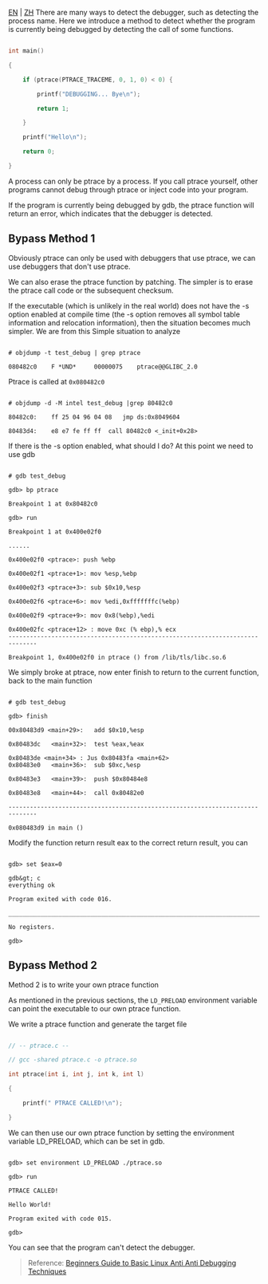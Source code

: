 [EN](./detect-dbg.md) | [ZH](./detect-dbg-zh.md)
There are many ways to detect the debugger, such as detecting the process name. Here we introduce a method to detect whether the program is currently being debugged by detecting the call of some functions.


```c 

int main()

{

	if (ptrace(PTRACE_TRACEME, 0, 1, 0) < 0) {

		printf("DEBUGGING... Bye\n");

		return 1;

	}

	printf("Hello\n");

	return 0;

}

```



A process can only be ptrace by a process. If you call ptrace yourself, other programs cannot debug through ptrace or inject code into your program.


If the program is currently being debugged by gdb, the ptrace function will return an error, which indicates that the debugger is detected.


## Bypass Method 1


Obviously ptrace can only be used with debuggers that use ptrace, we can use debuggers that don&#39;t use ptrace.


We can also erase the ptrace function by patching. The simpler is to erase the ptrace call code or the subsequent checksum.


If the executable (which is unlikely in the real world) does not have the -s option enabled at compile time (the -s option removes all symbol table information and relocation information), then the situation becomes much simpler. We are from this Simple situation to analyze


```

# objdump -t test_debug | grep ptrace

080482c0 	F *UND* 	00000075 	ptrace@@GLIBC_2.0

```



Ptrace is called at `0x080482c0`


```

# objdump -d -M intel test_debug |grep 80482c0

80482c0: 	ff 25 04 96 04 08 	jmp ds:0x8049604

80483d4: 	e8 e7 fe ff ff 	call 80482c0 <_init+0x28>

```



If there is the -s option enabled, what should I do? At this point we need to use gdb


```

# gdb test_debug

gdb> bp ptrace

Breakpoint 1 at 0x80482c0

gdb> run

Breakpoint 1 at 0x400e02f0

......

0x400e02f0 <ptrace>: push %ebp

0x400e02f1 <ptrace+1>: mov %esp,%ebp

0x400e02f3 <ptrace+3>: sub $0x10,%esp

0x400e02f6 <ptrace+6>: mov %edi,0xfffffffc(%ebp)

0x400e02f9 <ptrace+9>: mov 0x8(%ebp),%edi

0x400e02fc <ptrace+12> : move 0xc (% ebp),% ecx
------------------------------------------------------------------------------

Breakpoint 1, 0x400e02f0 in ptrace () from /lib/tls/libc.so.6

```



We simply broke at ptrace, now enter finish to return to the current function, back to the main function


```

# gdb test_debug

gdb> finish

00x80483d9 <main+29>: 	add $0x10,%esp

0x80483dc   <main+32>: 	test %eax,%eax

0x80483de <main+34> : Jus 0x80483fa <main+62>
0x80483e0   <main+36>: 	sub $0xc,%esp

0x80483e3   <main+39>: 	push $0x80484e8

0x80483e8   <main+44>: 	call 0x80482e0

------------------------------------------------------------------------------

0x080483d9 in main ()

```



Modify the function return result eax to the correct return result, you can


```

gdb> set $eax=0

gdb&gt; c
everything ok

Program exited with code 016.

_______________________________________________________________________________

No registers.

gdb>

```



## Bypass Method 2


Method 2 is to write your own ptrace function


As mentioned in the previous sections, the `LD_PRELOAD` environment variable can point the executable to our own ptrace function.


We write a ptrace function and generate the target file


``` c

// -- ptrace.c --

// gcc -shared ptrace.c -o ptrace.so

int ptrace(int i, int j, int k, int l)

{

	printf(" PTRACE CALLED!\n");

}

```



We can then use our own ptrace function by setting the environment variable LD_PRELOAD, which can be set in gdb.


```

gdb> set environment LD_PRELOAD ./ptrace.so

gdb> run

PTRACE CALLED!

Hello World!

Program exited with code 015.

gdb>

```



You can see that the program can&#39;t detect the debugger.






> Reference: [Beginners Guide to Basic Linux Anti Anti Debugging Techniques](http://www.stonedcoder.org/~kd/lib/14-61-1-PB.pdf)






